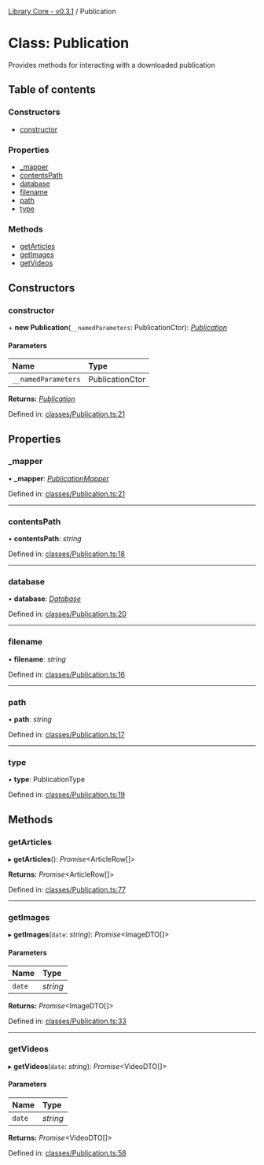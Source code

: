 [Library Core - v0.3.1](../README.md) / Publication

# Class: Publication

Provides methods for interacting with a downloaded publication

## Table of contents

### Constructors

- [constructor](publication.md#constructor)

### Properties

- [\_mapper](publication.md#_mapper)
- [contentsPath](publication.md#contentspath)
- [database](publication.md#database)
- [filename](publication.md#filename)
- [path](publication.md#path)
- [type](publication.md#type)

### Methods

- [getArticles](publication.md#getarticles)
- [getImages](publication.md#getimages)
- [getVideos](publication.md#getvideos)

## Constructors

### constructor

\+ **new Publication**(`__namedParameters`: PublicationCtor): [*Publication*](publication.md)

#### Parameters

| Name | Type |
| :------ | :------ |
| `__namedParameters` | PublicationCtor |

**Returns:** [*Publication*](publication.md)

Defined in: [classes/Publication.ts:21](https://github.com/BenShelton/library-api/blob/master/packages/core/src/classes/Publication.ts#L21)

## Properties

### \_mapper

• **\_mapper**: [*PublicationMapper*](publicationmapper.md)

Defined in: [classes/Publication.ts:21](https://github.com/BenShelton/library-api/blob/master/packages/core/src/classes/Publication.ts#L21)

___

### contentsPath

• **contentsPath**: *string*

Defined in: [classes/Publication.ts:18](https://github.com/BenShelton/library-api/blob/master/packages/core/src/classes/Publication.ts#L18)

___

### database

• **database**: [*Database*](database.md)

Defined in: [classes/Publication.ts:20](https://github.com/BenShelton/library-api/blob/master/packages/core/src/classes/Publication.ts#L20)

___

### filename

• **filename**: *string*

Defined in: [classes/Publication.ts:16](https://github.com/BenShelton/library-api/blob/master/packages/core/src/classes/Publication.ts#L16)

___

### path

• **path**: *string*

Defined in: [classes/Publication.ts:17](https://github.com/BenShelton/library-api/blob/master/packages/core/src/classes/Publication.ts#L17)

___

### type

• **type**: PublicationType

Defined in: [classes/Publication.ts:19](https://github.com/BenShelton/library-api/blob/master/packages/core/src/classes/Publication.ts#L19)

## Methods

### getArticles

▸ **getArticles**(): *Promise*<ArticleRow[]\>

**Returns:** *Promise*<ArticleRow[]\>

Defined in: [classes/Publication.ts:77](https://github.com/BenShelton/library-api/blob/master/packages/core/src/classes/Publication.ts#L77)

___

### getImages

▸ **getImages**(`date`: *string*): *Promise*<ImageDTO[]\>

#### Parameters

| Name | Type |
| :------ | :------ |
| `date` | *string* |

**Returns:** *Promise*<ImageDTO[]\>

Defined in: [classes/Publication.ts:33](https://github.com/BenShelton/library-api/blob/master/packages/core/src/classes/Publication.ts#L33)

___

### getVideos

▸ **getVideos**(`date`: *string*): *Promise*<VideoDTO[]\>

#### Parameters

| Name | Type |
| :------ | :------ |
| `date` | *string* |

**Returns:** *Promise*<VideoDTO[]\>

Defined in: [classes/Publication.ts:58](https://github.com/BenShelton/library-api/blob/master/packages/core/src/classes/Publication.ts#L58)
